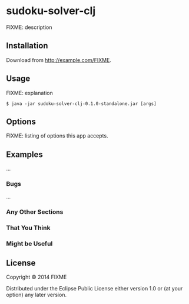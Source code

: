 # sudoku-solver-clj

FIXME: description

## Installation

Download from http://example.com/FIXME.

## Usage

FIXME: explanation

    $ java -jar sudoku-solver-clj-0.1.0-standalone.jar [args]

## Options

FIXME: listing of options this app accepts.

## Examples

...

### Bugs

...

### Any Other Sections
### That You Think
### Might be Useful

## License

Copyright © 2014 FIXME

Distributed under the Eclipse Public License either version 1.0 or (at
your option) any later version.
